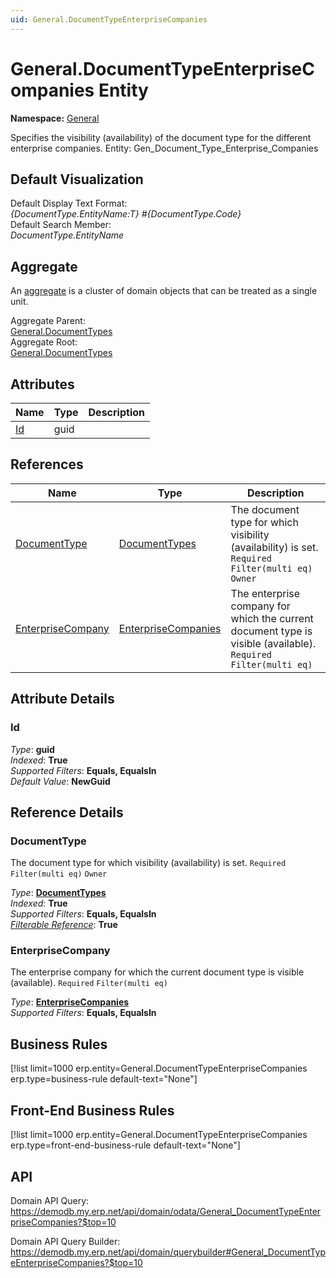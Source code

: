 ```yaml
---
uid: General.DocumentTypeEnterpriseCompanies
---
```

# General.DocumentTypeEnterpriseCompanies Entity

**Namespace:** [General](General.md)  

Specifies the visibility (availability) of the document type for the different enterprise companies. Entity: Gen_Document_Type_Enterprise_Companies

## Default Visualization
Default Display Text Format:  
_{DocumentType.EntityName:T} #{DocumentType.Code}_  
Default Search Member:  
_DocumentType.EntityName_  

## Aggregate
An [aggregate](https://docs.erp.net/tech/advanced/concepts/aggregates.html) is a cluster of domain objects that can be treated as a single unit.  

Aggregate Parent:  
[General.DocumentTypes](General.DocumentTypes.md)  
Aggregate Root:  
[General.DocumentTypes](General.DocumentTypes.md)  

## Attributes

| Name | Type | Description |
| ---- | ---- | --- |
| [Id](General.DocumentTypeEnterpriseCompanies.md#id) | guid |  

## References

| Name | Type | Description |
| ---- | ---- | --- |
| [DocumentType](General.DocumentTypeEnterpriseCompanies.md#documenttype) | [DocumentTypes](General.DocumentTypes.md) | The document type for which visibility (availability) is set. `Required` `Filter(multi eq)` `Owner` |
| [EnterpriseCompany](General.DocumentTypeEnterpriseCompanies.md#enterprisecompany) | [EnterpriseCompanies](General.EnterpriseCompanies.md) | The enterprise company for which the current document type is visible (available). `Required` `Filter(multi eq)` |


## Attribute Details

### Id

_Type_: **guid**  
_Indexed_: **True**  
_Supported Filters_: **Equals, EqualsIn**  
_Default Value_: **NewGuid**  


## Reference Details

### DocumentType

The document type for which visibility (availability) is set. `Required` `Filter(multi eq)` `Owner`

_Type_: **[DocumentTypes](General.DocumentTypes.md)**  
_Indexed_: **True**  
_Supported Filters_: **Equals, EqualsIn**  
_[Filterable Reference](https://docs.erp.net/dev/domain-api/filterable-references.html)_: **True**  

### EnterpriseCompany

The enterprise company for which the current document type is visible (available). `Required` `Filter(multi eq)`

_Type_: **[EnterpriseCompanies](General.EnterpriseCompanies.md)**  
_Supported Filters_: **Equals, EqualsIn**  



## Business Rules

[!list limit=1000 erp.entity=General.DocumentTypeEnterpriseCompanies erp.type=business-rule default-text="None"]

## Front-End Business Rules

[!list limit=1000 erp.entity=General.DocumentTypeEnterpriseCompanies erp.type=front-end-business-rule default-text="None"]

## API

Domain API Query:
<https://demodb.my.erp.net/api/domain/odata/General_DocumentTypeEnterpriseCompanies?$top=10>

Domain API Query Builder:
<https://demodb.my.erp.net/api/domain/querybuilder#General_DocumentTypeEnterpriseCompanies?$top=10>

